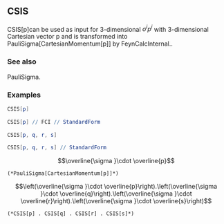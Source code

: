 ##  CSIS 

CSIS[p]can be used as input for 3-dimensional $\sigma ^ip^i$ with 3-dimensional Cartesian vector p and is transformed into PauliSigma[CartesianMomentum[p]] by FeynCalcInternal..

###  See also 

PauliSigma.

###  Examples 

```mathematica
CSIS[p] 
 
CSIS[p] // FCI // StandardForm 
 
CSIS[p, q, r, s] 
 
CSIS[p, q, r, s] // StandardForm
```

$$\overline{\sigma }\cdot \overline{p}$$

```
(*PauliSigma[CartesianMomentum[p]]*)
```

$$\left(\overline{\sigma }\cdot \overline{p}\right).\left(\overline{\sigma }\cdot \overline{q}\right).\left(\overline{\sigma }\cdot \overline{r}\right).\left(\overline{\sigma }\cdot \overline{s}\right)$$

```
(*CSIS[p] . CSIS[q] . CSIS[r] . CSIS[s]*)
```